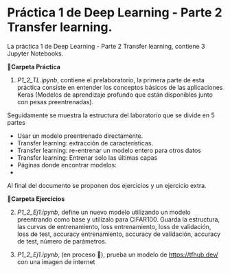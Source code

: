 
#  Práctica 1 de Deep Learning - Parte 2 Transfer learning.
La práctica 1 de Deep Learning - Parte 2 Transfer learning, contiene 3 Jupyter Notebooks. 

**📕Carpeta Práctica**

1.	_P1_2_TL.ipynb_, contiene el prelaboratorio, la primera parte de esta práctica consiste en entender los conceptos básicos de las aplicaciones Keras (Modelos de aprendizaje profundo que están disponibles junto con pesas preentrenadas). 

Seguidamente se muestra la estructura del laboratorio que se divide en 5 partes 

-	Usar un modelo preentrenado directamente. 
-	Transfer learning: extracción de características.
-	Transfer learning: re-entrenar un modelo entero para otros datos
-	Transfer learning: Entrenar solo las últimas capas
-	Páginas donde encontrar modelos:
-	

Al final del documento se proponen dos ejercicios y un ejercicio extra. 

**📗Carpeta Ejercicios**

2.   _P1_2_Ej1.ipynb_, define un nuevo modelo utilizando un modelo preentrando como base y utilízalo para CIFAR100. Guarda la estructura, las curvas de entrenamiento, loss entrenamiento, loss de validación, loss de test, accuracy entrenamiento, accuracy de validación, accuracy de test, número de parámetros.

3.   _P1_2_Ej1.ipynb_, (en proceso :construction:), prueba un modelo de https://tfhub.dev/ con una imagen de internet


